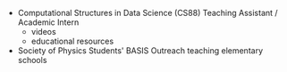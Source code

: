 <!-- ---
layout: page
title: teaching
permalink: /teaching/
--- -->


* Computational Structures in Data Science (CS88) Teaching Assistant / Academic Intern
	- videos 
	- educational resources
* Society of Physics Students' BASIS Outreach teaching elementary schools